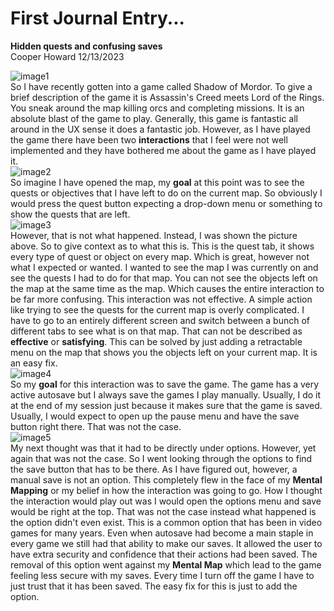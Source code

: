 # First Journal Entry...
**Hidden quests and confusing saves**   
Cooper Howard 12/13/2023

![image1](https://github.com/UsabilityEngineering/ux-portfolio-copper-glitch/assets/142946597/8cc28d9f-340f-4300-b43c-48dd1e4ae867)    
So I have recently gotten into a game called Shadow of Mordor. To give a brief description of the game it is Assassin's Creed meets Lord of the Rings. You sneak around the map killing orcs and completing missions. It is an absolute blast of the game to play. Generally, this game is fantastic all around in the UX sense it does a fantastic job. However, as I have played the game there have been two **interactions** that I feel were not well implemented and they have bothered me about the game as I have played it.   
![image2](https://github.com/UsabilityEngineering/ux-portfolio-copper-glitch/assets/142946597/bf82c0b5-5470-445b-84a5-3faa0ea159ae)   
So imagine I have opened the map, my **goal** at this point was to see the quests or objectives that I have left to do on the current map. So obviously I would press the quest button expecting a drop-down menu or something to show the quests that are left.      
![image3](https://github.com/UsabilityEngineering/ux-portfolio-copper-glitch/assets/142946597/275f3a08-24c5-4acf-90b6-0aeaa0f5e30f)    
However, that is not what happened. Instead, I was shown the picture above. So to give context as to what this is. This is the quest tab, it shows every type of quest or object on every map. Which is great, however not what I expected or wanted. I wanted to see the map I was currently on and see the quests I had to do for that map. You can not see the objects left on the map at the same time as the map. Which causes the entire interaction to be far more confusing. This interaction was not effective. A simple action like trying to see the quests for the current map is overly complicated. I have to go to an entirely different screen and switch between a bunch of different tabs to see what is on that map. That can not be described as **effective** or **satisfying**. This can be solved by just adding a retractable menu on the map that shows you the objects left on your current map. It is an easy fix.   
![image4](https://github.com/UsabilityEngineering/ux-portfolio-copper-glitch/assets/142946597/ee3c840d-2966-4a64-a56c-ec038d7b28c1)    
So my **goal** for this interaction was to save the game. The game has a very active autosave but I always save the games I play manually. Usually, I do it at the end of my session just because it makes sure that the game is saved. Usually, I would expect to open up the pause menu and have the save button right there. That was not the case.   
![image5](https://github.com/UsabilityEngineering/ux-portfolio-copper-glitch/assets/142946597/b29c8aa7-131e-4c7c-9b58-8cd9605f3329)    
My next thought was that it had to be directly under options. However, yet again that was not the case. So I went looking through the options to find the save button that has to be there. As I have figured out, however, a manual save is not an option. This completely flew in the face of my **Mental Mapping** or my belief in how the interaction was going to go. How I thought the interaction would play out was I would open the options menu and save would be right at the top. That was not the case instead what happened is the option didn't even exist. This is a common option that has been in video games for many years. Even when autosave had become a main staple in every game we still had that ability to make our saves. It allowed the user to have extra security and confidence that their actions had been saved. The removal of this option went against my **Mental Map** which lead to the game feeling less secure with my saves. Every time I turn off the game I have to just trust that it has been saved. The easy fix for this is just to add the option.    
